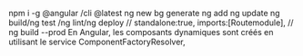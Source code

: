npm i -g  @angular /cli @latest
ng new 
bg generate 
ng add
ng update
ng build/ng test /ng lint/ng deploy
//
standalone:true,
imports:[Routemodule],
//
ng build --prod
En Angular, les composants dynamiques sont créés en utilisant le service ComponentFactoryResolver,


